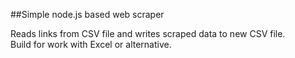 ##Simple node.js based web scraper

Reads links from CSV file and writes scraped data to new CSV file.<br />
Build for work with Excel or alternative.<br />

